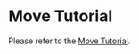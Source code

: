 # Move Tutorial

Please refer to the [Move Tutorial](https://github.com/aptos-labs/aptos-core/tree/main/third_party/move/documentation/tutorial).
